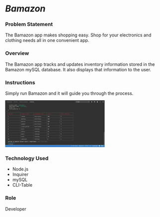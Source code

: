 # ***Bamazon***

### Problem Statement

The Bamazon app makes shopping easy. Shop for your electronics and clothing needs all in one convenient app.

### Overview
The Bamazon app tracks and updates inventory information stored in the Bamazon mySQL database. It also displays that information to the user.


### Instructions
Simply run Bamazon and it will guide you through the process.

![Search](./images/Bamazon1.gif)

### Technology Used
* Node.js
* Inquirer
* mySQL
* CLI-Table


### Role
Developer